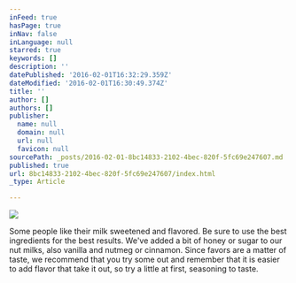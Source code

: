 ```yaml
---
inFeed: true
hasPage: true
inNav: false
inLanguage: null
starred: true
keywords: []
description: ''
datePublished: '2016-02-01T16:32:29.359Z'
dateModified: '2016-02-01T16:30:49.374Z'
title: ''
author: []
authors: []
publisher:
  name: null
  domain: null
  url: null
  favicon: null
sourcePath: _posts/2016-02-01-8bc14833-2102-4bec-820f-5fc69e247607.md
published: true
url: 8bc14833-2102-4bec-820f-5fc69e247607/index.html
_type: Article

---
```

![](https://the-grid-user-content.s3-us-west-2.amazonaws.com/31b2f600-3927-47c7-842b-453c72cd010c.jpg)

Some people like their milk sweetened and flavored. Be sure to use the best ingredients for the best results. We've added a bit of honey or sugar to our nut milks, also vanilla and nutmeg or cinnamon. Since favors are a matter of taste, we recommend that you try some out and remember that it is easier to add flavor that take it out, so try a little at first, seasoning to taste.